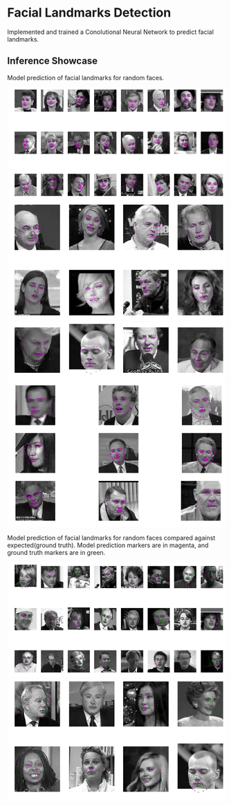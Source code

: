 # Facial Landmarks Detection

Implemented and trained a Conolutional Neural Network to predict facial landmarks.


## Inference Showcase

Model prediction of facial landmarks for random faces.

![png](preview_imgs/sample1.png)
![png](preview_imgs/sample5.png)
![png](preview_imgs/sample3.png)
![png](preview_imgs/sample4.png)

Model prediction of facial landmarks for random faces compared against expected(ground truth). Model prediction markers are in magenta, and ground truth markers are in green.

![png](preview_imgs/sample2.png)
![png](preview_imgs/sample6.png)

